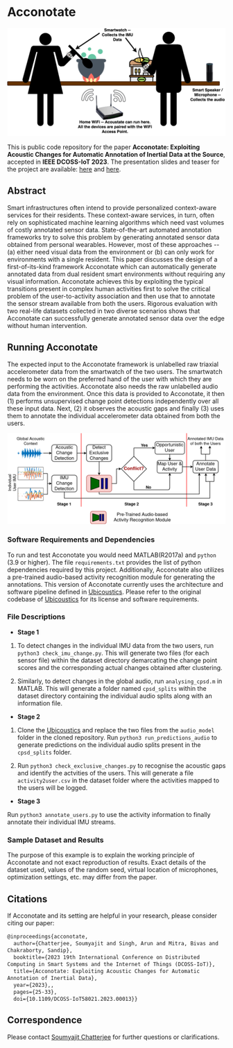 # Acconotate

![dualuser](assets/premise.png)

This is public code repository for the paper **Acconotate: Exploiting Acoustic Changes for Automatic Annotation of Inertial Data at the Source**, accepted in **IEEE DCOSS-IoT 2023**. The presentation slides and teaser for the project are available: [here](https://docs.google.com/presentation/d/1UUBJHT5jJccThNckkkOYgTZKo4d11a3WikLp2Y09kzk/edit?usp=sharing) and [here](https://youtu.be/XAEgkozGecA).

## Abstract

Smart infrastructures often intend to provide personalized context-aware services for their residents. These context-aware services, in turn, often rely on sophisticated machine learning algorithms which need vast volumes of costly annotated sensor data. State-of-the-art automated annotation frameworks try to solve this problem by generating annotated sensor data obtained from personal wearables. However, most of these approaches -- (a) either need visual data from the environment or (b) can only work for environments with a single resident. This paper discusses the design of a first-of-its-kind framework Acconotate which can automatically generate annotated data from dual resident smart environments without requiring any visual information. Acconotate achieves this by exploiting the typical transitions present in complex human activities first to solve the critical problem of the user-to-activity association and then use that to annotate the sensor stream available from both the users. Rigorous evaluation with two real-life datasets collected in two diverse scenarios shows that Acconotate can successfully generate annotated sensor data over the edge without human intervention.

## Running Acconotate

The expected input to the Acconotate framework is unlabelled raw triaxial accelerometer data from the smartwatch of the two users. The smartwatch needs to be worn on the preferred hand of the user with which they are performing the activities. Acconotate also needs the raw unlabelled audio data from the environment. Once this data is provided to Acconotate, it then (1) performs unsupervised change point detections independently over all these input data. Next, (2) it observes the acoustic gaps and finally (3) uses them to annotate the individual accelerometer data obtained from both the users. 

![acconotate](assets/multi_annotator.png)

### Software Requirements and Dependencies

To run and test Acconotate you would need MATLAB(R2017a) and `python` (3.9 or higher). The file `requirements.txt` provides the list of python dependencies required by this project. Additionally, Acconotate also utilizes a pre-trained audio-based activity recognition module for generating the annotations. This version of Acconotate currently uses the architecture and software pipeline defined in [Ubicoustics](https://github.com/FIGLAB/ubicoustics). Please refer to the original codebase of [Ubicoustics](https://github.com/FIGLAB/ubicoustics) for its license and software requirements.

### File Descriptions

- **Stage 1**

1. To detect changes in the individual IMU data from the two users, run `python3 check_imu_change.py`. This will generate two files (for each sensor file) within the dataset directory demarcating the change point scores and the corresponding actual changes obtained after clustering.

2. Similarly, to detect changes in the global audio, run `analysing_cpsd.m` in MATLAB. This will generate a folder named `cpsd_splits` within the dataset directory containing the individual audio splits along with an information file.

- **Stage 2**

1. Clone the [Ubicoustics](https://github.com/FIGLAB/ubicoustics) and replace the two files from the `audio_model` folder in the cloned repository. Run `python3 run_predictions_audio` to generate predictions on the individual audio splits present in the `cpsd_splits` folder.

2. Run `python3 check_exclusive_changes.py` to recognise the acoustic gaps and identify the actvities of the users. This will generate a file `activity2user.csv` in the dataset folder where the activities mapped to the users will be logged. 

- **Stage 3**

Run `python3 annotate_users.py` to use the activity information to finally annotate their individual IMU streams.

### Sample Dataset and Results

The purpose of this example is to explain the working principle of Acconotate and not exact reproduction of results. Exact details of the dataset used, values of the random seed, virtual location of microphones, optimization settings, etc. may differ from the paper.

## Citations

If Acconotate and its setting are helpful in your research, please consider citing our paper:

```
@inproceedings{acconotate,
  author={Chatterjee, Soumyajit and Singh, Arun and Mitra, Bivas and Chakraborty, Sandip},
  booktitle={2023 19th International Conference on Distributed Computing in Smart Systems and the Internet of Things (DCOSS-IoT)}, 
  title={Acconotate: Exploiting Acoustic Changes for Automatic Annotation of Inertial Data}, 
  year={2023},,
  pages={25-33},
  doi={10.1109/DCOSS-IoT58021.2023.00013}}
```

## Correspondence
Please contact [Soumyajit Chatterjee](mailto:sjituit@gmail.com) for further questions or clarifications.